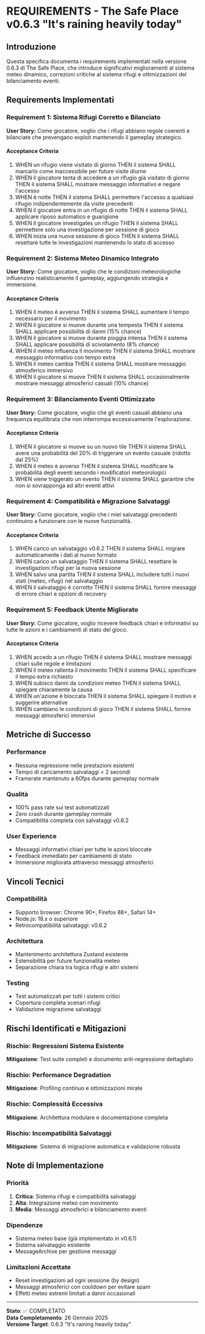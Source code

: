 # REQUIREMENTS - The Safe Place v0.6.3 "It's raining heavily today"

## Introduzione

Questa specifica documenta i requirements implementati nella versione 0.6.3 di The Safe Place, che introduce significativi miglioramenti al sistema meteo dinamico, correzioni critiche al sistema rifugi e ottimizzazioni del bilanciamento eventi.

## Requirements Implementati

### Requirement 1: Sistema Rifugi Corretto e Bilanciato

**User Story:** Come giocatore, voglio che i rifugi abbiano regole coerenti e bilanciate che prevengano exploit mantenendo il gameplay strategico.

#### Acceptance Criteria

1. WHEN un rifugio viene visitato di giorno THEN il sistema SHALL marcarlo come inaccessibile per future visite diurne
2. WHEN il giocatore tenta di accedere a un rifugio già visitato di giorno THEN il sistema SHALL mostrare messaggio informativo e negare l'accesso
3. WHEN è notte THEN il sistema SHALL permettere l'accesso a qualsiasi rifugio indipendentemente da visite precedenti
4. WHEN il giocatore entra in un rifugio di notte THEN il sistema SHALL applicare riposo automatico e guarigione
5. WHEN il giocatore investigates un rifugio THEN il sistema SHALL permettere solo una investigazione per sessione di gioco
6. WHEN inizia una nuova sessione di gioco THEN il sistema SHALL resettare tutte le investigazioni mantenendo lo stato di accesso

### Requirement 2: Sistema Meteo Dinamico Integrato

**User Story:** Come giocatore, voglio che le condizioni meteorologiche influenzino realisticamente il gameplay, aggiungendo strategia e immersione.

#### Acceptance Criteria

1. WHEN il meteo è avverso THEN il sistema SHALL aumentare il tempo necessario per il movimento
2. WHEN il giocatore si muove durante una tempesta THEN il sistema SHALL applicare possibilità di danni (15% chance)
3. WHEN il giocatore si muove durante pioggia intensa THEN il sistema SHALL applicare possibilità di scivolamento (8% chance)
4. WHEN il meteo influenza il movimento THEN il sistema SHALL mostrare messaggio informativo con tempo extra
5. WHEN il meteo cambia THEN il sistema SHALL mostrare messaggio atmosferico immersivo
6. WHEN il giocatore si muove THEN il sistema SHALL occasionalmente mostrare messaggi atmosferici casuali (10% chance)

### Requirement 3: Bilanciamento Eventi Ottimizzato

**User Story:** Come giocatore, voglio che gli eventi casuali abbiano una frequenza equilibrata che non interrompa eccessivamente l'esplorazione.

#### Acceptance Criteria

1. WHEN il giocatore si muove su un nuovo tile THEN il sistema SHALL avere una probabilità del 20% di triggerare un evento casuale (ridotto dal 25%)
2. WHEN il meteo è avverso THEN il sistema SHALL modificare la probabilità degli eventi secondo i modificatori meteorologici
3. WHEN viene triggerato un evento THEN il sistema SHALL garantire che non si sovrapponga ad altri eventi attivi

### Requirement 4: Compatibilità e Migrazione Salvataggi

**User Story:** Come giocatore, voglio che i miei salvataggi precedenti continuino a funzionare con le nuove funzionalità.

#### Acceptance Criteria

1. WHEN carico un salvataggio v0.6.2 THEN il sistema SHALL migrare automaticamente i dati al nuovo formato
2. WHEN carico un salvataggio THEN il sistema SHALL resettare le investigazioni rifugi per la nuova sessione
3. WHEN salvo una partita THEN il sistema SHALL includere tutti i nuovi stati (meteo, rifugi) nel salvataggio
4. WHEN il salvataggio è corrotto THEN il sistema SHALL fornire messaggi di errore chiari e opzioni di recovery

### Requirement 5: Feedback Utente Migliorato

**User Story:** Come giocatore, voglio ricevere feedback chiari e informativi su tutte le azioni e i cambiamenti di stato del gioco.

#### Acceptance Criteria

1. WHEN accedo a un rifugio THEN il sistema SHALL mostrare messaggi chiari sulle regole e limitazioni
2. WHEN il meteo rallenta il movimento THEN il sistema SHALL specificare il tempo extra richiesto
3. WHEN subisco danni da condizioni meteo THEN il sistema SHALL spiegare chiaramente la causa
4. WHEN un'azione è bloccata THEN il sistema SHALL spiegare il motivo e suggerire alternative
5. WHEN cambiano le condizioni di gioco THEN il sistema SHALL fornire messaggi atmosferici immersivi

## Metriche di Successo

### Performance
- Nessuna regressione nelle prestazioni esistenti
- Tempo di caricamento salvataggi < 2 secondi
- Framerate mantenuto a 60fps durante gameplay normale

### Qualità
- 100% pass rate sui test automatizzati
- Zero crash durante gameplay normale
- Compatibilità completa con salvataggi v0.6.2

### User Experience
- Messaggi informativi chiari per tutte le azioni bloccate
- Feedback immediato per cambiamenti di stato
- Immersione migliorata attraverso messaggi atmosferici

## Vincoli Tecnici

### Compatibilità
- Supporto browser: Chrome 90+, Firefox 88+, Safari 14+
- Node.js: 18.x o superiore
- Retrocompatibilità salvataggi: v0.6.2

### Architettura
- Mantenimento architettura Zustand esistente
- Estensibilità per future funzionalità meteo
- Separazione chiara tra logica rifugi e altri sistemi

### Testing
- Test automatizzati per tutti i sistemi critici
- Copertura completa scenari rifugi
- Validazione migrazione salvataggi

## Rischi Identificati e Mitigazioni

### Rischio: Regressioni Sistema Esistente
**Mitigazione**: Test suite completi e documento anti-regressione dettagliato

### Rischio: Performance Degradation
**Mitigazione**: Profiling continuo e ottimizzazioni mirate

### Rischio: Complessità Eccessiva
**Mitigazione**: Architettura modulare e documentazione completa

### Rischio: Incompatibilità Salvataggi
**Mitigazione**: Sistema di migrazione automatica e validazione robusta

## Note di Implementazione

### Priorità
1. **Critica**: Sistema rifugi e compatibilità salvataggi
2. **Alta**: Integrazione meteo con movimento
3. **Media**: Messaggi atmosferici e bilanciamento eventi

### Dipendenze
- Sistema meteo base (già implementato in v0.6.1)
- Sistema salvataggio esistente
- MessageArchive per gestione messaggi

### Limitazioni Accettate
- Reset investigazioni ad ogni sessione (by design)
- Messaggi atmosferici con cooldown per evitare spam
- Effetti meteo estremi limitati a danni occasionali

---

**Stato**: ✅ COMPLETATO  
**Data Completamento**: 26 Gennaio 2025  
**Versione Target**: 0.6.3 "It's raining heavily today"